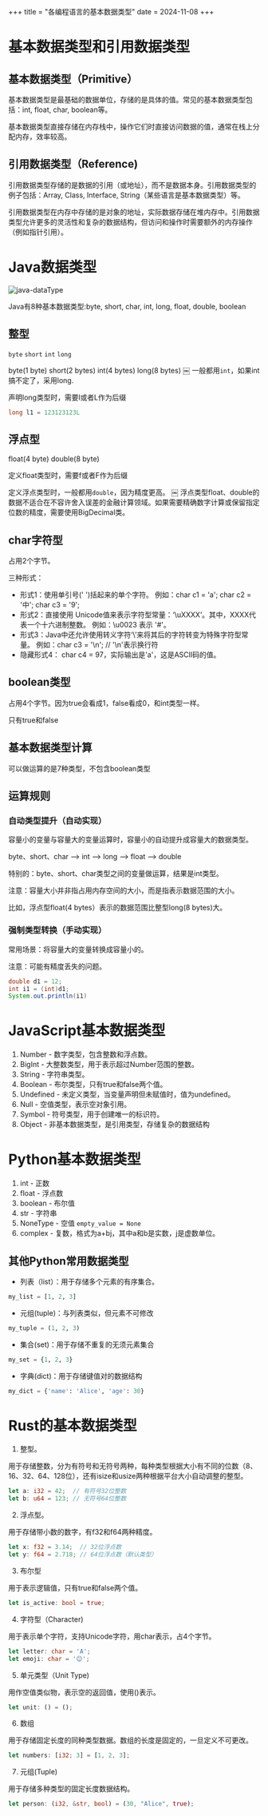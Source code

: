 +++
title = "各编程语言的基本数据类型"
date = 2024-11-08
+++

# 基本数据类型和引用数据类型

## 基本数据类型（Primitive）

基本数据类型是最基础的数据单位，存储的是具体的值。常见的基本数据类型包括：int, float, char, boolean等。

基本数据类型直接存储在内存栈中，操作它们时直接访问数据的值，通常在栈上分配内存，效率较高。

## 引用数据类型（Reference)

引用数据类型存储的是数据的引用（或地址），而不是数据本身。引用数据类型的例子包括：Array, Class, Interface, String（某些语言是基本数据类型）等。

引用数据类型在内存中存储的是对象的地址，实际数据存储在堆内存中。引用数据类型允许更多的灵活性和复杂的数据结构，但访问和操作时需要额外的内存操作（例如指针引用）。

# Java数据类型

![java-dataType](https://linxz-aliyun.oss-cn-shenzhen.aliyuncs.com/images/Java%E6%95%B0%E6%8D%AE%E7%B1%BB%E5%9E%8B.png)

Java有8种基本数据类型:byte, short, char, int, long, float, double, boolean

## 整型
`byte` `short` `int` `long`

byte(1 byte) short(2 bytes) int(4 bytes) long(8 bytes)
￼
一般都用`int`，如果int搞不定了，采用long.

声明long类型时，需要l或者L作为后缀
```java
long l1 = 123123123L
```

## 浮点型
float(4 byte) double(8 byte)

定义float类型时，需要f或者F作为后缀

定义浮点类型时，一般都用`double`，因为精度更高。
￼
浮点类型float、double的数据不适合在不容许舍入误差的金融计算领域。如果需要精确数字计算或保留指定位数的精度，需要使用BigDecimal类。

## char字符型

占用2个字节。

三种形式：

* 形式1：使用单引号(' ')括起来的单个字符。 例如：char c1 = 'a'; char c2 = '中'; char c3 = '9';
* 形式2：直接使用 Unicode值来表示字符型常量：‘\uXXXX’。其中，XXXX代表一个十六进制整数。 例如：\u0023 表示 '#'。
* 形式3：Java中还允许使用转义字符‘\’来将其后的字符转变为特殊字符型常量。 例如：char c3 = '\n'; // '\n'表示换行符
* 隐藏形式4： char c4 = 97，实际输出是'a'，这是ASCII码的值。

## boolean类型

占用4个字节。因为true会看成1，false看成0，和int类型一样。

只有true和false

## 基本数据类型计算
可以做运算的是7种类型，不包含boolean类型

## 运算规则
### 自动类型提升（自动实现）
容量小的变量与容量大的变量运算时，容量小的自动提升成容量大的数据类型。

byte、short、char —> int —> long —> float —> double

特别的：byte、short、char类型之间的变量做运算，结果是int类型。

注意：容量大小并非指占用内存空间的大小，而是指表示数据范围的大小。

比如，浮点型float(4 bytes）表示的数据范围比整型long(8 bytes)大。

### 强制类型转换（手动实现）

常用场景：将容量大的变量转换成容量小的。

注意：可能有精度丢失的问题。

```java
double d1 = 12;
int i1 = (int)d1;
System.out.println(i1)
```


# JavaScript基本数据类型

1.	Number - 数字类型，包含整数和浮点数。
2.	BigInt - 大整数类型，用于表示超过Number范围的整数。
3.	String - 字符串类型。
4.	Boolean - 布尔类型，只有true和false两个值。
5.	Undefined - 未定义类型，当变量声明但未赋值时，值为undefined。
6.	Null - 空值类型，表示空对象引用。
7.	Symbol - 符号类型，用于创建唯一的标识符。
8.  Object - 非基本数据类型，是引用类型，存储复杂的数据结构

# Python基本数据类型

1. int - 正数
2. float - 浮点数
3. boolean - 布尔值
4. str - 字符串
5. NoneType - 空值 `empty_value = None`
6. complex - 复数，格式为a+bj，其中a和b是实数，j是虚数单位。

## 其他Python常用数据类型
- 列表（list）：用于存储多个元素的有序集合。
```python
my_list = [1, 2, 3]
```

- 元组(tuple)：与列表类似，但元素不可修改
```python
my_tuple = (1, 2, 3)
```

- 集合(set)：用于存储不重复的无须元素集合
```python
my_set = {1, 2, 3}
```

- 字典(dict)：用于存储键值对的数据结构
```python
my_dict = {'name': 'Alice', 'age': 30}
```

# Rust的基本数据类型
1. 整型。

用于存储整数，分为有符号和无符号两种，每种类型根据大小有不同的位数（8、16、32、64、128位），还有isize和usize两种根据平台大小自动调整的整型。

```rust
let a: i32 = 42;  // 有符号32位整数
let b: u64 = 123; // 无符号64位整数
```

2. 浮点型。

用于存储带小数的数字，有f32和f64两种精度。

```rust
let x: f32 = 3.14;  // 32位浮点数
let y: f64 = 2.718; // 64位浮点数（默认类型）
```

3. 布尔型

用于表示逻辑值，只有true和false两个值。

```rust
let is_active: bool = true;
```

4. 字符型（Character)

用于表示单个字符，支持Unicode字符，用char表示，占4个字节。

```rust
let letter: char = 'A';
let emoji: char = '😊';
```

5. 单元类型（Unit Type)

用作空值类似物，表示空的返回值，使用()表示。

```rust
let unit: () = ();
```

6. 数组

用于存储固定长度的同种类型数据。数组的长度是固定的，一旦定义不可更改。

```rust
let numbers: [i32; 3] = [1, 2, 3];
```

7. 元组(Tuple)

用于存储多种类型的固定长度数据结构。

```rust
let person: (i32, &str, bool) = (30, "Alice", true);
```


